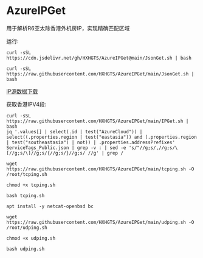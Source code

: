 # AzureIPGet

用于解析R6亚太除香港外机房IP，实现精确匹配区域

运行:
```
curl -sSL https://cdn.jsdelivr.net/gh/HXHGTS/AzureIPGet@main/JsonGet.sh | bash
```
```
curl -sSL https://raw.githubusercontent.com/HXHGTS/AzureIPGet/main/JsonGet.sh | bash
```

[IP源数据下载](https://www.microsoft.com/en-us/download/details.aspx?id=56519)

获取香港IPV4段:
```
curl -sSL https://raw.githubusercontent.com/HXHGTS/AzureIPGet/main/IPGet.sh | bash
jq '.values[] | select(.id | test("AzureCloud")) | select((.properties.region | test("eastasia")) and (.properties.region | test("southeastasia") | not)) | .properties.addressPrefixes' ServiceTags_Public.json | grep -v : | sed -e 's/"//g;s/,//g;s/\[//g;s/\]//g;s/{//g;s/}//g;s/ //g' | grep /
```

```
wget https://raw.githubusercontent.com/HXHGTS/AzureIPGet/main/tcping.sh -O /root/tcping.sh

chmod +x tcping.sh

bash tcping.sh
```

```
apt install -y netcat-openbsd bc

wget https://raw.githubusercontent.com/HXHGTS/AzureIPGet/main/udping.sh -O /root/udping.sh

chmod +x udping.sh

bash udping.sh
```
